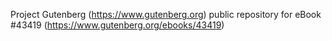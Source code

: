 Project Gutenberg (https://www.gutenberg.org) public repository for eBook #43419 (https://www.gutenberg.org/ebooks/43419)

